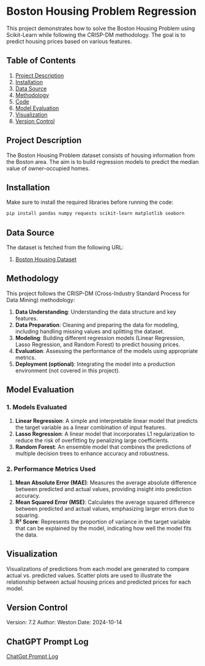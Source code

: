 # Boston Housing Problem Regression

This project demonstrates how to solve the Boston Housing Problem using Scikit-Learn while following the CRISP-DM methodology. The goal is to predict housing prices based on various features.

## Table of Contents
1. [Project Description](#project-description)
2. [Installation](#installation)
3. [Data Source](#data-source)
4. [Methodology](#methodology)
5. [Code](#code)
6. [Model Evaluation](#model-evaluation)
7. [Visualization](#visualization)
8. [Version Control](#version-control)

## Project Description
The Boston Housing Problem dataset consists of housing information from the Boston area. The aim is to build regression models to predict the median value of owner-occupied homes.

## Installation
Make sure to install the required libraries before running the code:

```bash
pip install pandas numpy requests scikit-learn matplotlib seaborn
```

## Data Source
The dataset is fetched from the following URL:
1. [Boston Housing Dataset](https://raw.githubusercontent.com/selva86/datasets/master/BostonHousing.csv)

## Methodology
This project follows the CRISP-DM (Cross-Industry Standard Process for Data Mining) methodology:
1. **Data Understanding**: Understanding the data structure and key features.
2. **Data Preparation**: Cleaning and preparing the data for modeling, including handling missing values and splitting the dataset.
3. **Modeling**: Building different regression models (Linear Regression, Lasso Regression, and Random Forest) to predict housing prices.
4. **Evaluation**: Assessing the performance of the models using appropriate metrics.
5. **Deployment (optional)**: Integrating the model into a production environment (not covered in this project).

## Model Evaluation

### 1. Models Evaluated
1. **Linear Regression**: A simple and interpretable linear model that predicts the target variable as a linear combination of input features.
2. **Lasso Regression**: A linear model that incorporates L1 regularization to reduce the risk of overfitting by penalizing large coefficients.
3. **Random Forest**: An ensemble model that combines the predictions of multiple decision trees to enhance accuracy and robustness.

### 2. Performance Metrics Used
1. **Mean Absolute Error (MAE)**: Measures the average absolute difference between predicted and actual values, providing insight into prediction accuracy.
2. **Mean Squared Error (MSE)**: Calculates the average squared difference between predicted and actual values, emphasizing larger errors due to squaring.
3. **R² Score**: Represents the proportion of variance in the target variable that can be explained by the model, indicating how well the model fits the data.

## Visualization
Visualizations of predictions from each model are generated to compare actual vs. predicted values. Scatter plots are used to illustrate the relationship between actual housing prices and predicted prices for each model.

## Version Control
Version: 7.2
Author: Weston
Date: 2024-10-14

## ChatGPT Prompt Log
[ChatGpt Prompt Log](https://chatgpt.com/share/670cb1de-bbd8-8003-ad15-b0805fe3b705)